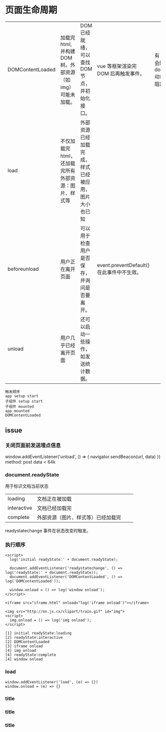 # 页面生命周期

<!-- prettier-ignore-start -->
|                  |                        |                   |       |                     |
| ---------------- | ---------------- | --------------- | --- | ------------- |
| DOMContentLoaded | 加载完 html,并构建 DOM 树。外部资源（如 img）可能未加载。 | DOM 已经就绪，可以查找 DOM 节点，并初始化接口。      | vue 等框架渲染完 DOM 后再触发事件。      | 有 async 属性的脚本（script）不会阻塞此事件。使用 document.createElement('script')动态生成并添加到网页的脚本不会阻塞此事件。 |
| load             | 不仅加载完 html，还加载完所有外部资源：图片、样式等       | 外部资源已经加载完成，样式已经被应用，图片大小也已知 |       |                     |
| beforeunload     | 用户正在离开页面       | 可以用于检查用户是否保存，并询问是否要离开。         | event.preventDefault()在此事件中不生效。 |                     |
| unload           | 用户几乎已经离开页面   | 还可以启动一些操作，如发送统计数据。                 |   |                     |
<!-- prettier-ignore-end -->

```
触发顺序
app setup start
子组件 setup start
子组件 mounted
app mounted
DOMContentLoaded
```

## issue

### 关闭页面前发送埋点信息

window.addEventListener('unload', () => {
navigator.sendBeacon(url, data)
})
method: post
data < 64k

### document.readyState

用于标识文档当前状态

<!-- prettier-ignore-start -->
|||||
|-|-|-|-|
|loading|文档正在被加载|||
|interactive|文档已经加载完|||
|complete|外部资源（图片、样式等）已经加载完|||
<!-- prettier-ignore-end -->

readystatechange 事件在状态改变时触发。

### 执行顺序

```
<script>
  log('initial readyState:' + document.readyState);

  document.addEventListener('readystatechange', () => log('readyState:' + document.readyState));
  document.addEventListener('DOMContentLoaded', () => log('DOMContentLoaded'));

  window.onload = () => log('window onload');
</script>

<iframe src="iframe.html" onload="log('iframe onload')"></iframe>

<img src="http://en.js.cx/clipart/train.gif" id="img">
<script>
  img.onload = () => log('img onload');
</script>

[1] initial readyState:loading
[2] readyState:interactive
[2] DOMContentLoaded
[3] iframe onload
[4] img onload
[4] readyState:complete
[4] window onload
```

### load

```
window.addEventListener('load', (e) => {})
window.onload = (e) => {}
```

### title

### title

### title
